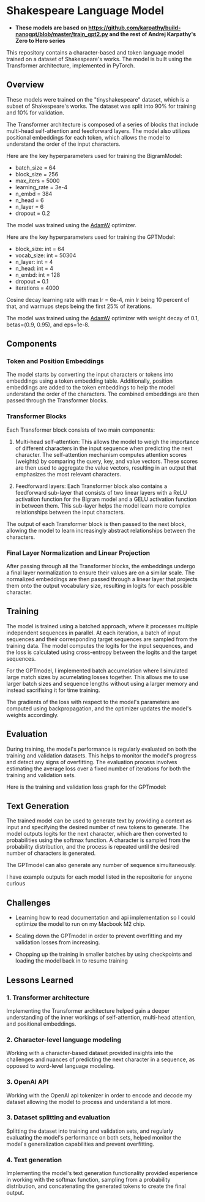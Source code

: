 # Shakespeare Language Model
- **These models are based on https://github.com/karpathy/build-nanogpt/blob/master/train_gpt2.py and the rest of Andrej Karpathy's Zero to Hero series**

This repository contains a character-based and token language model trained on a dataset of Shakespeare's works. The model is built using the Transformer architecture, implemented in PyTorch.

## Overview

These models were trained on the "tinyshakespeare" dataset, which is a subset of Shakespeare's works. The dataset was split into 90% for training and 10% for validation.

The Transformer architecture is composed of a series of blocks that include multi-head self-attention and feedforward layers. The model also utilizes positional embeddings for each token, which allows the model to understand the order of the input characters.

Here are the key hyperparameters used for training the BigramModel:

 - batch_size = 64
 - block_size = 256
 - max_iters = 5000
 - learning_rate = 3e-4
 - n_embd = 384
 - n_head = 6
 - n_layer = 6
 - dropout = 0.2

The model was trained using the [AdamW](https://pytorch.org/docs/stable/generated/torch.optim.AdamW.html)
 optimizer.

Here are the key hyperparameters used for training the GPTModel:

 - block_size: int = 64 
 - vocab_size: int = 50304 
 - n_layer: int = 4 
 - n_head: int = 4 
 - n_embd: int = 128 
 - dropout = 0.1
 - iterations = 4000

Cosine decay learning rate with max lr = 6e-4, min lr being 10 percent of that, and warmups steps being the first 25% of iterations.

The model was trained using the [AdamW](https://pytorch.org/docs/stable/generated/torch.optim.AdamW.html)
 optimizer with weight decay of 0.1, betas=(0.9, 0.95),  and eps=1e-8.

## Components

### Token and Position Embeddings
The model starts by converting the input characters or tokens into embeddings using a token embedding table. Additionally, position embeddings are added to the token embeddings to help the model understand the order of the characters. The combined embeddings are then passed through the Transformer blocks.

### Transformer Blocks
Each Transformer block consists of two main components:

1. Multi-head self-attention: This allows the model to weigh the importance of different characters in the input sequence when predicting the next character. The self-attention mechanism computes attention scores (weights) by comparing the query, key, and value vectors. These scores are then used to aggregate the value vectors, resulting in an output that emphasizes the most relevant characters.
  
2. Feedforward layers: Each Transformer block also contains a feedforward sub-layer that consists of two linear layers with a ReLU activation function for the Bigram model and a GELU activation function in between them. This sub-layer helps the model learn more complex relationships between the input characters.
  
The output of each Transformer block is then passed to the next block, allowing the model to learn increasingly abstract relationships between the characters.

### Final Layer Normalization and Linear Projection
After passing through all the Transformer blocks, the embeddings undergo a final layer normalization to ensure their values are on a similar scale. The normalized embeddings are then passed through a linear layer that projects them onto the output vocabulary size, resulting in logits for each possible character.

## Training
The model is trained using a batched approach, where it processes multiple independent sequences in parallel. At each iteration, a batch of input sequences and their corresponding target sequences are sampled from the training data. The model computes the logits for the input sequences, and the loss is calculated using cross-entropy between the logits and the target sequences.

For the GPTmodel, I implemented batch accumelation where I simulated large match sizes by acumelating losses together. This allows me to use larger batch sizes and sequence lengths without using a larger memory and instead sacrifising it for time training.

The gradients of the loss with respect to the model's parameters are computed using backpropagation, and the optimizer updates the model's weights accordingly.

## Evaluation
During training, the model's performance is regularly evaluated on both the training and validation datasets. This helps to monitor the model's progress and detect any signs of overfitting. The evaluation process involves estimating the average loss over a fixed number of iterations for both the training and validation sets.

Here is the training and validation loss graph for the GPTmodel:


## Text Generation
The trained model can be used to generate text by providing a context as input and specifying the desired number of new tokens to generate. The model outputs logits for the next character, which are then converted to probabilities using the softmax function. A character is sampled from the probability distribution, and the process is repeated until the desired number of characters is generated.

The GPTmodel can also generate any number of sequence simultaneously.

I have example outputs for each model listed in the repositorie for anyone curious

## Challenges

 - Learning how to read documentation and api implementation so I could optimize the model to run on my Macbook M2 chip.

 -  Scaling down the GPTmodel in order to prevent overfitting and my validation losses from increasing.

 -  Chopping up the training in smaller batches by using checkpoints and loading the model back in to resume training

## Lessons Learned
  
### 1. Transformer architecture
Implementing the Transformer architecture helped gain a deeper understanding of the inner workings of self-attention, multi-head attention, and positional embeddings.

  
### 2. Character-level language modeling
 Working with a character-based dataset provided insights into the challenges and nuances of predicting the next character in a sequence, as opposed to word-level language modeling.

 ### 3. OpenAI API
 Working with the OpenAI api tokenizer in order to encode and decode my dataset allowing the model to process and understand a lot more.
 
### 3. Dataset splitting and evaluation
 Splitting the dataset into training and validation sets, and regularly evaluating the model's performance on both sets, helped monitor the model's generalization capabilities and prevent overfitting.

  
### 4. Text generation
Implementing the model's text generation functionality provided experience in working with the softmax function, sampling from a probability distribution, and concatenating the generated tokens to create the final output.
